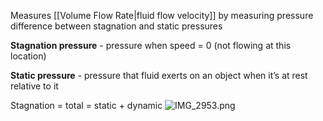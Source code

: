 Measures \[\[Volume Flow Rate|fluid flow velocity]] by measuring pressure difference between stagnation and static pressures

**Stagnation pressure** - pressure when speed = 0 (not flowing at this location)

**Static pressure** - pressure that fluid exerts on an object when it’s at rest relative to it

Stagnation = total =  static + dynamic
![IMG\_2953.png](img_2953.png)
